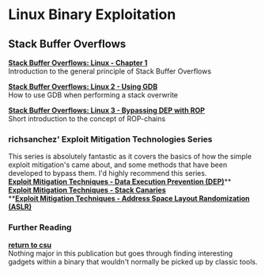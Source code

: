 # Linux Binary Exploitation

## Stack Buffer Overflows

[**Stack Buffer Overflows: Linux - Chapter 1**](https://reboare.github.io/bof/linux-stack-bof-1.html)  
Introduction to the general principle of Stack Buffer Overflows

[**Stack Buffer Overflows: Linux 2 - Using GDB**](https://reboare.github.io/bof/linux-stack-bof-2.html)  
How to use GDB when performing a stack overwrite

[**Stack Buffer Overflows: Linux 3 - Bypassing DEP with ROP**](https://reboare.github.io/bof/linux-stack-bof-2.html)  
Short introduction to the concept of ROP-chains

### richsanchez' Exploit Mitigation Technologies Series

This series is absolutely fantastic as it covers the basics of how the simple exploit mitigation's came about, and some methods that have been developed to bypass them.  I'd highly recommend this series.[  
**Exploit Mitigation Techniques - Data Execution Prevention \(DEP\)**](https://0x00sec.org/t/exploit-mitigation-techniques-data-execution-prevention-dep/4634)**    
**[**Exploit Mitigation Techniques - Stack Canaries**](https://0x00sec.org/t/exploit-mitigation-techniques-stack-canaries/5085)**    
**[**Exploit Mitigation Techniques - Address Space Layout Randomization \(ASLR\)**](https://0x00sec.org/t/exploit-mitigation-techniques-address-space-layout-randomization-aslr/5452)

### Further Reading

[**return to csu**](https://www.gitbook.com/book/reboare/booj-security/edit#)  
Nothing major in this publication but goes through finding interesting gadgets within a binary that wouldn't normally be picked up by classic tools.


